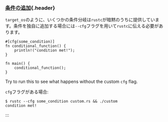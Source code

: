 ### [条件の追加](#条件の追加){.header}

`target_os`のように、いくつかの条件分岐は`rustc`が暗黙のうちに提供しています。条件を独自に追加する場合には`--cfg`フラグを用いて`rustc`に伝える必要があります。

    #[cfg(some_condition)]
    fn conditional_function() {
        println!("condition met!");
    }

    fn main() {
        conditional_function();
    }

Try to run this to see what happens without the custom `cfg` flag.

`cfg`フラグがある場合:

``` shell
$ rustc --cfg some_condition custom.rs && ./custom
condition met!
```
:::

